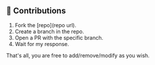 ## 🎲 Contributions

1. Fork the [repo](repo url).
2. Create a branch in the repo.
3. Open a PR with the specific branch.
4. Wait for my response.

That's all, you are free to add/remove/modify as you wish.